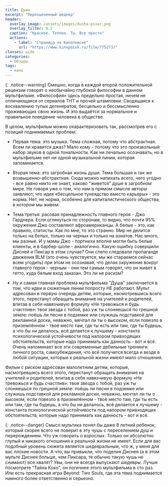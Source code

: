 ```yaml
---
title: Душа
excerpt: "Переоцененный шедевр"
header:
  overlay_image: /assets/images/dusha-pixar.png
  overlay_filter: 0.2
  caption: "Красное. Теплое. Ты. Все просто"
  actions:
    - label: "Страница на Кинопоиске"
      url: "https://www.kinopoisk.ru/film/775273/"
classes: wide
categories:
  - Обзоры
tags:
  - кино
---
```


{: .notice--warning}
Cмешно, когда в каждой второй положительной рецензии говорят о необычайно глубокой философии в данном мультфильме. «Философия» здесь предельно простая, ничем не отличающаяся от сериалов ТНТ и прочей штамповки. Сводящаяся к восхвалению тупых дегенератов, бесцельно и бессмысленно проживающих свою жизнь. И это выдаётся за нормальное и правильное поведение человека в обществе.

В целом, мультфильм можно охарактеризовать так, рассмотрев его с позиций поднимаемых проблем:
- Первая тема: это музыка. Тема сложная, потому что абстрактная. Всем ли нравится джаз? Мало кому - потому что это произвольный набор звуков в одной тональности. Как ни печально осознавать, но в мультфильме нет ни одной музыкальной линии, которая запоминается.

- Вторая тема: это загробная жизнь души. Тема большая и так же возвышенно-абстрактная. Сюда можно напихать всего, чего угодно - все равно никто не знает, каково "живется" душе в загробном мире. Не говоря уже о том, что нам в прямом смысле авторы заявляют, что идея «бесцельное тунеядство вместо карьеры» - это норма. Нет, не норма, особенно для капиталистического общества, в котором мы живем.

- Тема третья: расовая принадлежность главного героя - Джо Гарднера. Если оглянуться по сторонам, то видно, что почти 95% окружения Джо составляют афроамериканцы. А белые - это, как правило, статисты. Как по мне, то это странно. Мир не делится только на белых, только на черных и только на азиатов. Нас много, мы разные. И у мамы Джо - портнихи вполне могли быть белые клиенты, и в барбер-шопе - аналогично. Какую ошибку совершили Дисней и Пиксар в этом случае? Они слепо следовали пропаганде движения BLM (это очень чувствуется, мы же стараемся сейчас всем угодить) при этом не осознавая, что делая окружение вокруг главного героя - черным - они тем самым говорят, что он живет в гетто, куда белым вход заказан. Это ли не расизм?

- Ну и самая главная проблема мультфильма "Душа" заключается в том, что идеи и сюжетные линии попросту НЕ работают. Мульт адресован в первую очередь детям, которые, насмотревшись всего этого, перестанут обращать внимание на учителей и родителей, впитав в себя навязчивую формулу «Не тревожься и будь счастлив»: твоя звезда с тобой, раз уж ты слоняешься по грешной земле: поёшь ли песни в подземке или служишь подставкой для рекламной доски, неважно, мечтал ли ты о высоком, если повезло в приземлённом - твоё место там, где ты есть или там, где ты будешь, а что бы ни делалось, всё делается к лучшему - константа психологической устойчивости под напором привходящих обстоятельств, которые надо принимать как данность - вот и всё. Очень напоминает все эти современные дебильные тренинги личного роста, самоубеждения, что всё получится всегда и везде в любой ситуации, которые к реальной жизни имеют мало отношения.

Фильм с риском адресован малолетним детям, которые, насмотревшись всего этого, перестанут обращать внимание на учителей и родителей, впитав в себя навязчивую формулу «Не тревожься и будь счастлив»: твоя звезда с тобой, раз уж ты слоняешься по грешной земле: поёшь ли песни в подземке или служишь подставкой для рекламной доски, неважно, мечтал ли ты о высоком, если повезло в приземлённом - твоё место там, где ты есть или там, где ты будешь, а что бы ни делалось, всё делается к лучшему - константа психологической устойчивости под напором привходящих обстоятельств, которые надо принимать как данность - вот и всё.

{: .notice--danger}
Смысл мультика понял бы даже 8 летний ребенок, который скорее всего не поверит в эту чушь с переселением душ и перерождением. Что уж говорить о взрослых. Только он абсолютно глупый и никакого отношения к реальной жизни не имеет. Если для вас подобный уровень сюжета является шедевральным, что ж, у меня для вас плохие новости. А что, вы привыкли, что поделия Диснея (а в этом мульте Диснея больше, чем Пиксара, те обычно такую чушь не снимают) все хвалят? Увы, они не всегда выпускают шедевры. Лучше посмотрите "Тайна Коко", он логичнее этого мультфильма в сто раз. Или есть прекрасная игра Beyond: Two Souls, где эта тема поднимается намного более ответственно и серьезно.
